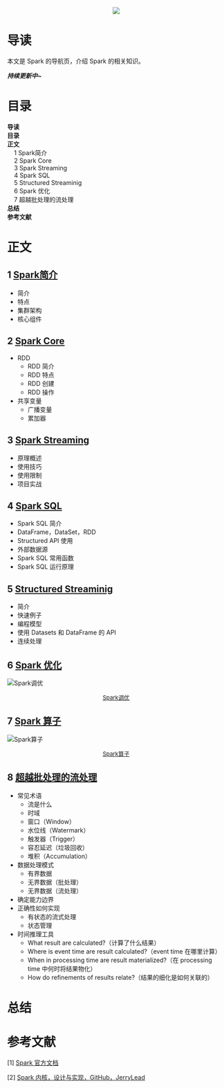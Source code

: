 <div align="center"><img src="https://gitee.com/struggle3014/picBed/raw/master/name_code.png"></div>

# 导读

本文是 Spark 的导航页，介绍 Spark 的相关知识。

***持续更新中~***



# 目录

<nav>
<a href='#导读' style='text-decoration:none;font-weight:bolder'>导读</a><br/>
<a href='#目录' style='text-decoration:none;font-weight:bolder'>目录</a><br/>
<a href='#正文' style='text-decoration:none;font-weight:bolder'>正文</a><br/>
&nbsp;&nbsp;&nbsp;&nbsp;<a href='#1 Spark简介' style='text-decoration:none;${border-style}'>1 Spark简介</a><br/>
&nbsp;&nbsp;&nbsp;&nbsp;<a href='#2 Spark Core' style='text-decoration:none;${border-style}'>2 Spark Core</a><br/>
&nbsp;&nbsp;&nbsp;&nbsp;<a href='#3 Spark Streaming' style='text-decoration:none;${border-style}'>3 Spark Streaming</a><br/>
&nbsp;&nbsp;&nbsp;&nbsp;<a href='#4 Spark SQL' style='text-decoration:none;${border-style}'>4 Spark SQL</a><br/>
&nbsp;&nbsp;&nbsp;&nbsp;<a href='#5 Structured Streaminig' style='text-decoration:none;${border-style}'>5 Structured Streaminig</a><br/>
&nbsp;&nbsp;&nbsp;&nbsp;<a href='#6 Spark 优化' style='text-decoration:none;${border-style}'>6 Spark 优化</a><br/>
&nbsp;&nbsp;&nbsp;&nbsp;<a href='#7 超越批处理的流处理' style='text-decoration:none;${border-style}'>7 超越批处理的流处理</a><br/>
<a href='#总结' style='text-decoration:none;font-weight:bolder'>总结</a><br/>
<a href='#参考文献' style='text-decoration:none;font-weight:bolder'>参考文献</a><br/>
</nav>

# 正文

## 1 [Spark简介](./Spark简介.md)

* 简介
* 特点
* 集群架构
* 核心组件



## 2 [Spark Core](./SparkCore.md)

* RDD
  * RDD 简介
  * RDD 特点
  * RDD 创建
  * RDD 操作
* 共享变量
  * 广播变量
  * 累加器



## 3 [Spark Streaming](./SparkStreaming)

* 原理概述
* 使用技巧
* 使用限制
* 项目实战



## 4 [Spark SQL](./SparkSQL.md)

* Spark SQL 简介
* DataFrame，DataSet，RDD
* Structured API 使用
* 外部数据源
* Spark SQL 常用函数
* Spark SQL 运行原理



## 5 [Structured Streaminig](./SparkStreaming.md)

* 简介
* 快速例子
* 编程模型
* 使用 Datasets 和 DataFrame 的 API
* 连续处理



## 6 [Spark 优化](./Spark优化.md)

![Spark调优](https://gitee.com/struggle3014/picBed/raw/master/Spark调优.png)

<div align="center"><font size="2"><a href="../MindMapping/Spark调优.xmind"/>Spark调优</a></font></div>



## 7 [Spark 算子](./Spark算子.md)

![Spark算子](https://gitee.com/struggle3014/picBed/raw/master/Spark算子.png)

<div align="center"><font size="2"><a href="../MindMapping/Spark算子.xmind"/>Spark算子</a></font></div>



## 8 [超越批处理的流处理](./超越批处理的流处理.md)

* 常见术语
  * 流是什么
  * 时域
  * 窗口（Window）
  * 水位线（Watermark）
  * 触发器（Trigger）
  * 容忍延迟（垃圾回收）
  * 堆积（Accumulation）
* 数据处理模式
  * 有界数据
  * 无界数据（批处理）
  * 无界数据（流处理）
* 确定能力边界
* 正确性如何实现
  * 有状态的流式处理
  * 状态管理
* 时间推理工具
  * What result are calculated?（计算了什么结果）
  * Where is event time are result calculated?（event time 在哪里计算）
  * When in processing time are result materialized?（在 processing time 中何时将结果物化）
  * How do refinements of results relate?（结果的细化是如何关联的）



# 总结



# 参考文献

[1] [Spark 官方文档]()

[2] [Spark 内核，设计与实现，GitHub，JerryLead](https://github.com/JerryLead/SparkInternals)